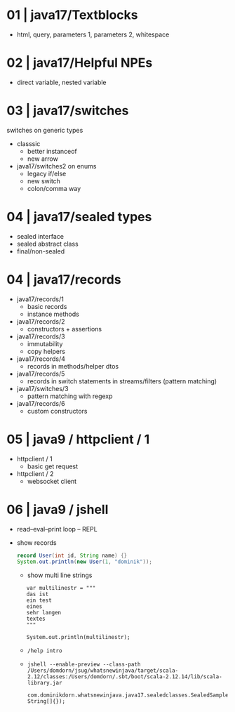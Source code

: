 
# 01 | java17/Textblocks
  - html, query, parameters 1, parameters 2, whitespace 

# 02 | java17/Helpful NPEs
 - direct variable, nested variable
 
# 03 | java17/switches

  switches on generic types
  - classsic
    - better instanceof
    - new arrow
  - java17/switches2 on enums
     - legacy if/else
     - new switch
     - colon/comma way

# 04 | java17/sealed types

- sealed interface
- sealed abstract class
- final/non-sealed

# 04 | java17/records

 - java17/records/1
     - basic records
     - instance methods
 - java17/records/2
     - constructors + assertions
 - java17/records/3
     - immutability
     - copy helpers
 - java17/records/4
     - records in methods/helper dtos
 - java17/records/5
     - records in switch statements in streams/filters (pattern matching)
 - java17/switches/3
    - pattern matching with regexp
 - java17/records/6
    - custom constructors

# 05 | java9 / httpclient / 1

 - httpclient / 1
   - basic get request
 - httpclient / 2
   - websocket client

# 06 | java9 / jshell
 - read–eval–print loop – REPL
 - show records
    ```java
    record User(int id, String name) {}
    System.out.println(new User(1, "dominik"));
   ```
   
     - show multi line strings
   ```
      var multilinestr = """
      das ist
      ein test
      eines
      sehr langen
      textes
      """

      System.out.println(multilinestr);
   ```
   
     - `/help intro`

     - ```
       jshell --enable-preview --class-path /Users/domdorn/jsug/whatsnewinjava/target/scala-2.12/classes:/Users/domdorn/.sbt/boot/scala-2.12.14/lib/scala-library.jar
       
       com.dominikdorn.whatsnewinjava.java17.sealedclasses.SealedSample.main(new String[]{});
       ```
       


